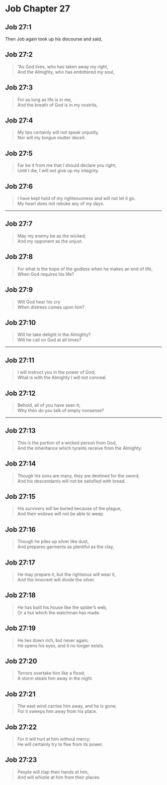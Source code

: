 # Job Chapter 27

## Job 27:1

Then Job again took up his discourse and said,

## Job 27:2

> “As God lives, who has taken away my right,  
> And the Almighty, who has embittered my soul,

## Job 27:3

> For as long as life is in me,  
> And the breath of God is in my nostrils,

## Job 27:4

> My lips certainly will not speak unjustly,  
> Nor will my tongue mutter deceit.

## Job 27:5

> Far be it from me that I should declare you right;  
> Until I die, I will not give up my integrity.

## Job 27:6

> I have kept hold of my righteousness and will not let it go.  
> My heart does not rebuke any of my days.

---

## Job 27:7

> May my enemy be as the wicked,  
> And my opponent as the unjust.

## Job 27:8

> For what is the hope of the godless when he makes an end of life,  
> When God requires his life?

## Job 27:9

> Will God hear his cry  
> When distress comes upon him?

## Job 27:10

> Will he take delight in the Almighty?  
> Will he call on God at all times?

---

## Job 27:11

> I will instruct you in the power of God;  
> What is with the Almighty I will not conceal.

## Job 27:12

> Behold, all of you have seen it;  
> Why then do you talk of empty nonsense?

---

## Job 27:13

> This is the portion of a wicked person from God,  
> And the inheritance which tyrants receive from the Almighty:

## Job 27:14

> Though his sons are many, they are destined for the sword;  
> And his descendants will not be satisfied with bread.

## Job 27:15

> His survivors will be buried because of the plague,  
> And their widows will not be able to weep.

## Job 27:16

> Though he piles up silver like dust,  
> And prepares garments as plentiful as the clay,

## Job 27:17

> He may prepare it, but the righteous will wear it,  
> And the innocent will divide the silver.

## Job 27:18

> He has built his house like the spider’s web,  
> Or a hut which the watchman has made.

## Job 27:19

> He lies down rich, but never again;  
> He opens his eyes, and it no longer exists.

## Job 27:20

> Terrors overtake him like a flood;  
> A storm steals him away in the night.

## Job 27:21

> The east wind carries him away, and he is gone;  
> For it sweeps him away from his place.

## Job 27:22

> For it will hurl at him without mercy;  
> He will certainly try to flee from its power.

## Job 27:23

> People will clap their hands at him,  
> And will whistle at him from their places.
